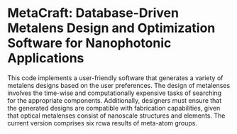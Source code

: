 **MetaCraft: Database-Driven Metalens Design and Optimization Software for Nanophotonic Applications**
======================================================================================================
This code implements a user-friendly software that generates a variety of metalens designs based on the user preferences. The design of metalenses involves the time-wise and computationally expensive tasks of searching for the appropriate components. Additionally, designers must ensure that the generated designs are compatible with fabrication capabilities, given that optical metalenses consist of nanoscale structures and elements.
The current version comprises six rcwa results of meta-atom groups. 

